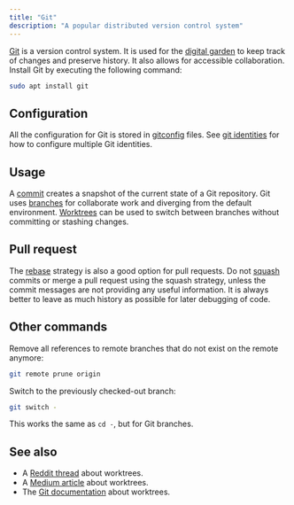 ```yaml
---
title: "Git"
description: "A popular distributed version control system"
---
```


[Git](https://git-scm.com/) is a version control system.
It is used for the [digital garden](digital-garden)
to keep track of changes and preserve history.
It also allows for accessible collaboration.
Install Git by executing the following command:

```sh
sudo apt install git
```

## Configuration
All the configuration for Git is stored in [gitconfig](gitconfig) files.
See [git identities](git-identities) for how to configure multiple Git identities.

## Usage
A [commit](commit) creates a snapshot of the current state of a Git repository.
Git uses [branches](branch) for collaborate work and diverging from the default environment.
[Worktrees](worktree) can be used to switch between branches without committing or stashing changes.

## Pull request
The [rebase](rebase) strategy is also a good option for pull requests.
Do not [squash](squash) commits or merge a pull request using the squash strategy,
unless the commit messages are not providing any useful information.
It is always better to leave as much history as possible for later debugging of code.

## Other commands
Remove all references to remote branches that do not exist on the remote anymore:

```sh
git remote prune origin
```

Switch to the previously checked-out branch:

```sh
git switch -
```

This works the same as `cd -`, but for Git branches.

## See also
* A [Reddit thread](https://www.reddit.com/r/git/comments/wwapum/comment/ilkdpzv/) about worktrees.
* A [Medium article](https://medium.com/ngconf/git-worktrees-in-use-f4e516512feb) about worktrees.
* The [Git documentation](https://git-scm.com/docs/git-worktree) about worktrees.
